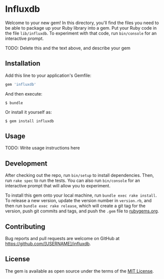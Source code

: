 # Influxdb

Welcome to your new gem! In this directory, you'll find the files you need to be able to package up your Ruby library into a gem. Put your Ruby code in the file `lib/influxdb`. To experiment with that code, run `bin/console` for an interactive prompt.

TODO: Delete this and the text above, and describe your gem

## Installation

Add this line to your application's Gemfile:

```ruby
gem 'influxdb'
```

And then execute:

    $ bundle

Or install it yourself as:

    $ gem install influxdb

## Usage

TODO: Write usage instructions here

## Development

After checking out the repo, run `bin/setup` to install dependencies. Then, run `rake spec` to run the tests. You can also run `bin/console` for an interactive prompt that will allow you to experiment.

To install this gem onto your local machine, run `bundle exec rake install`. To release a new version, update the version number in `version.rb`, and then run `bundle exec rake release`, which will create a git tag for the version, push git commits and tags, and push the `.gem` file to [rubygems.org](https://rubygems.org).

## Contributing

Bug reports and pull requests are welcome on GitHub at https://github.com/[USERNAME]/influxdb.


## License

The gem is available as open source under the terms of the [MIT License](http://opensource.org/licenses/MIT).

